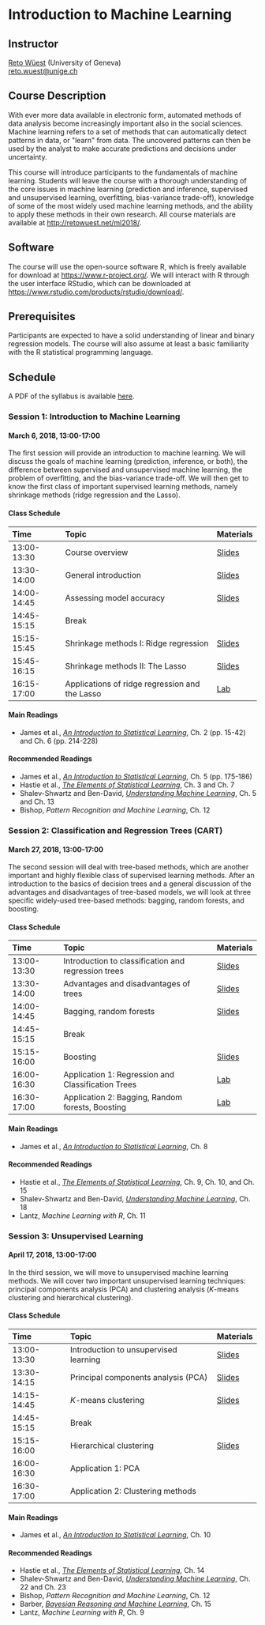 # Introduction to Machine Learning

## Instructor

[Reto Wüest](http://retowuest.net/) (University of Geneva)<br />
<reto.wuest@unige.ch>

## Course Description

With ever more data available in electronic form, automated methods of data analysis become increasingly important also in the social sciences. Machine learning refers to a set of methods that can automatically detect patterns in data, or "learn" from data. The uncovered patterns can then be used by the analyst to make accurate predictions and decisions under uncertainty.

This course will introduce participants to the fundamentals of machine learning. Students will leave the course with a thorough understanding of the core issues in machine learning (prediction and inference, supervised and unsupervised learning, overfitting, bias-variance trade-off), knowledge of some of the most widely used machine learning methods, and the ability to apply these methods in their own research. All course materials are available at <http://retowuest.net/ml2018/>.

## Software

The course will use the open-source software R, which is freely available for download at <https://www.r-project.org/>. We will interact with R through the user interface RStudio, which can be downloaded at <https://www.rstudio.com/products/rstudio/download/>.

## Prerequisites

Participants are expected to have a solid understanding of linear and binary regression models. The course will also assume at least a basic familiarity with the R statistical programming language.

## Schedule

A PDF of the syllabus is available [here](syllabus/syllabus_ml_2018.pdf).

### Session 1: Introduction to Machine Learning

#### March 6, 2018, 13:00-17:00

The first session will provide an introduction to machine learning. We will discuss the goals of machine learning (prediction, inference, or both), the difference between supervised and unsupervised machine learning, the problem of overfitting, and the bias-variance trade-off. We will then get to know the first class of important supervised learning methods, namely shrinkage methods (ridge regression and the Lasso).

#### Class Schedule

| Time        | Topic                | Materials                              |
|:----------- |:-------------------- |:-------------------------------------- |
| 13:00-13:30 | Course overview      | [Slides](slides/Wuest_ML_2018_S1a.pdf) |
| 13:30-14:00 | General introduction | [Slides](slides/Wuest_ML_2018_S1b.pdf) |
| 14:00-14:45 | Assessing model accuracy | [Slides](slides/Wuest_ML_2018_S1c.pdf) |
| 14:45-15:15 | Break                |                                        |
| 15:15-15:45 | Shrinkage methods I: Ridge regression | [Slides](slides/Wuest_ML_2018_S1d.pdf) |
| 15:45-16:15 | Shrinkage methods II: The Lasso       | [Slides](slides/Wuest_ML_2018_S1e.pdf) |
| 16:15-17:00 | Applications of ridge regression and the Lasso | [Lab](lab/lab-01a.html) |

#### Main Readings

- James et al., [*An Introduction to Statistical Learning*](http://www-bcf.usc.edu/~gareth/ISL/), Ch. 2 (pp. 15-42) and Ch. 6 (pp. 214-228)

#### Recommended Readings

- James et al., [*An Introduction to Statistical Learning*](http://www-bcf.usc.edu/~gareth/ISL/), Ch. 5 (pp. 175-186)
- Hastie et al., [*The Elements of Statistical Learning*](https://web.stanford.edu/~hastie/ElemStatLearn/), Ch. 3 and Ch. 7
- Shalev-Shwartz and Ben-David, [*Understanding Machine Learning*](http://www.cs.huji.ac.il/~shais/UnderstandingMachineLearning/), Ch. 5 and Ch. 13
- Bishop, *Pattern Recognition and Machine Learning*, Ch. 12

### Session 2: Classification and Regression Trees (CART)

#### March 27, 2018, 13:00-17:00

The second session will deal with tree-based methods, which are another important and highly flexible class of supervised learning methods. After an introduction to the basics of decision trees and a general discussion of the advantages and disadvantages of tree-based models, we will look at three specific widely-used tree-based methods: bagging, random forests, and boosting.

#### Class Schedule

| Time        | Topic                | Materials                              |
|:----------- |:-------------------- |:-------------------------------------- |
| 13:00-13:30 | Introduction to classification and regression trees | [Slides](slides/Wuest_ML_2018_S2a.pdf) |
| 13:30-14:00 | Advantages and disadvantages of trees | [Slides](slides/Wuest_ML_2018_S2b.pdf) |
| 14:00-14:45 | Bagging, random forests | [Slides](slides/Wuest_ML_2018_S2c.pdf) |
| 14:45-15:15 | Break                  |                                      |
| 15:15-16:00 | Boosting               | [Slides](slides/Wuest_ML_2018_S2d.pdf) |
| 16:00-16:30 | Application 1: Regression and Classification Trees | [Lab](lab/lab-02a.html) |
| 16:30-17:00 | Application 2: Bagging, Random forests, Boosting | [Lab](lab/lab-02b.html) |

#### Main Readings

- James et al., [*An Introduction to Statistical Learning*](http://www-bcf.usc.edu/~gareth/ISL/), Ch. 8

#### Recommended Readings

- Hastie et al., [*The Elements of Statistical Learning*](https://web.stanford.edu/~hastie/ElemStatLearn/), Ch. 9, Ch. 10, and Ch. 15
- Shalev-Shwartz and Ben-David, [*Understanding Machine Learning*](http://www.cs.huji.ac.il/~shais/UnderstandingMachineLearning/), Ch. 18
- Lantz, *Machine Learning with R*, Ch. 11

### Session 3: Unsupervised Learning

#### April 17, 2018, 13:00-17:00

In the third session, we will move to unsupervised machine learning methods. We will cover two important unsupervised learning techniques: principal components analysis (PCA) and clustering analysis (*K*-means clustering and hierarchical clustering).

#### Class Schedule

| Time        | Topic                | Materials                              |
|:----------- |:-------------------- |:-------------------------------------- |
| 13:00-13:30 | Introduction to unsupervised learning | [Slides](slides/Wuest_ML_2018_S3a.pdf) |
| 13:30-14:15 | Principal components analysis (PCA) | [Slides](slides/Wuest_ML_2018_S3b.pdf) |
| 14:15-14:45 | *K*-means clustering   | [Slides](slides/Wuest_ML_2018_S3c.pdf) |
| 14:45-15:15 | Break                  |                                      |
| 15:15-16:00 | Hierarchical clustering | [Slides](slides/Wuest_ML_2018_S3d.pdf) |
| 16:00-16:30 | Application 1: PCA     |                                      |
| 16:30-17:00 | Application 2: Clustering methods |                                      |

#### Main Readings

- James et al., [*An Introduction to Statistical Learning*](http://www-bcf.usc.edu/~gareth/ISL/), Ch. 10

#### Recommended Readings

- Hastie et al., [*The Elements of Statistical Learning*](https://web.stanford.edu/~hastie/ElemStatLearn/), Ch. 14
- Shalev-Shwartz and Ben-David, [*Understanding Machine Learning*](http://www.cs.huji.ac.il/~shais/UnderstandingMachineLearning/), Ch. 22 and Ch. 23
- Bishop, *Pattern Recognition and Machine Learning*, Ch. 12
- Barber, [*Bayesian Reasoning and Machine Learning*](http://web4.cs.ucl.ac.uk/staff/D.Barber/pmwiki/pmwiki.php?n=Brml.HomePage), Ch. 15
- Lantz, *Machine Learning with R*, Ch. 9
